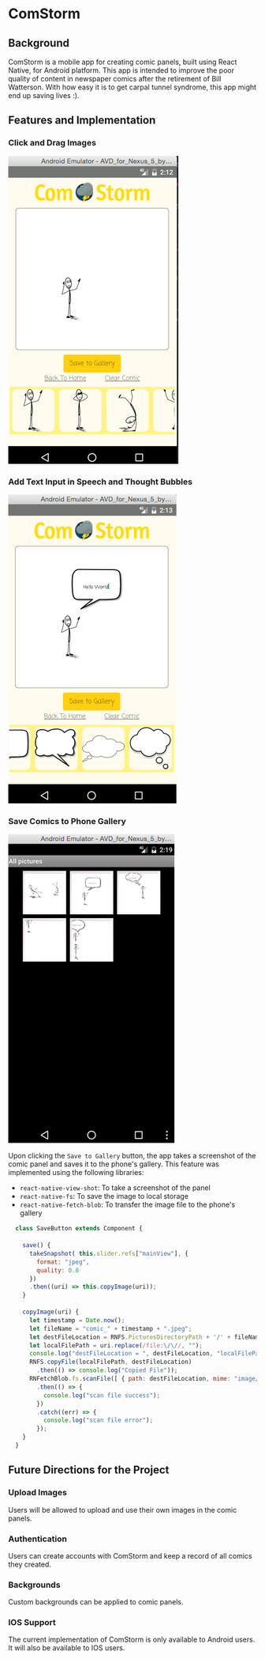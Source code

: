 # ComStorm

## Background

ComStorm is a mobile app for creating comic panels, built using React Native, for Android platform. This app is intended to improve the poor quality of content in newspaper comics after the retirement of Bill Watterson. With how easy it is to get carpal tunnel syndrome, this app might end up saving lives :).

## Features and Implementation

### Click and Drag Images

![drawing_box1](docs/screenshots/clickndrag.png)

### Add Text Input in Speech and Thought Bubbles

![drawing_box2](docs/screenshots/text_input.png)

### Save Comics to Phone Gallery

![gallery](docs/screenshots/gallery.png)

Upon clicking the `Save to Gallery` button, the app takes a screenshot of the comic panel and saves it to the phone's gallery. This feature was implemented using the following libraries:

- `react-native-view-shot`: To take a screenshot of the panel
- `react-native-fs`: To save the image to local storage
- `react-native-fetch-blob`: To transfer the image file to the phone's gallery

```javascript
  class SaveButton extends Component {

    save() {
      takeSnapshot( this.slider.refs["mainView"], {
        format: "jpeg",
        quality: 0.8
      })
      .then((uri) => this.copyImage(uri));
    }

    copyImage(uri) {
      let timestamp = Date.now();
      let fileName = "comic_" + timestamp + ".jpeg";
      let destFileLocation = RNFS.PicturesDirectoryPath + '/' + fileName;
      let localFilePath = uri.replace(/file:\/\//, "");
      console.log("destFileLocation = ", destFileLocation, "localFilePath = ", localFilePath);
      RNFS.copyFile(localFilePath, destFileLocation)
        .then(() => console.log("Copied File"));
      RNFetchBlob.fs.scanFile([ { path: destFileLocation, mime: "image/jpeg" } ])
        .then(() => {
          console.log("scan file success");
        })
        .catch((err) => {
          console.log("scan file error");
        });
    }
  }
```

## Future Directions for the Project

### Upload Images

Users will be allowed to upload and use their own images in the comic panels.

### Authentication

Users can create accounts with ComStorm and keep a record of all comics they created.

### Backgrounds

Custom backgrounds can be applied to comic panels.

### IOS Support

The current implementation of ComStorm is only available to Android users. It will also be available to IOS users.
